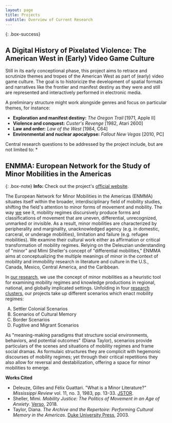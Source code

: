 ```yaml
---
layout: page
title: Projects
subtitle: Overview of Current Research
---
```


<!--{: .box-warning}
**Coming soon:** An update to the projects section is currently in the works.-->

{: .box-success}
## A Digital History of Pixelated Violence: The American West in (Early) Video Game Culture
Still in its early conceptional phase, this project aims to retrace and scrutinize themes and tropes of the American West as part of (early) video game culture. The goal is to historicize the development of spatial formats and narratives like the frontier and manifest destiny as they were and still are represented and interactively performed in electronic media.

A preliminary structure might work alongside genres and focus on particular themes, for instance:

* **Exploration and manifest destiny:** *The Oregon Trail* \[1971, Apple II\]
* **Violence and conquest:** *Custer's Revenge* \[1982, Atari 2600\]
* **Law and order:** *Law of the West* \[1984, C64\]
* **Environmental and nuclear apocalypse:** *Fallout New Vegas* \[2010, PC\]

Central research questions to be addressed by the project include, but are not limited to:
*


## ENMMA: European Network for the Study of Minor Mobilities in the Americas

{: .box-note}
**Info:** Check out the project's <a href="https://enmma.org" target="_blank">official website</a>.

<p>The European Network for Minor Mobilities in the Americas (ENMMA) situates itself within the broader, interdisciplinary field of mobility studies, shifting the field's attention to minor forms of movement and mobility. The way <a href="https://enmma.org/about/members" target="_blank">we</a> see it, mobility regimes discursively produce forms and classifications of movement that are uneven, differential, unrecognized, unmarked or invisible. As a result, minor mobilities are characterized by peripherality and marginality, unacknowledged agency (e.g. in domestic, carceral, or underage mobilities), limitation and failure (e.g. refugee mobilities). We examine their cultural work either as affirmation or critical transformation of mobility regimes. Relying on the Deleuzian understanding of "minor" and Mimi Sheller's concept of "differential mobilities," ENMMA aims at conceptualizing the multiple meanings of minor in the context of mobility and immobility research in literature and culture in the U.S., Canada, Mexico, Central America, and the Caribbean.</p>

<p>In <a href="https://enmma.org/about/projects" target="_blank">our research</a>, we use the concept of minor mobilities as a heuristic tool for examining mobility regimes and knowledge productions in regional, national, and globally implicated settings. Unfolding in four <a href="https://enmma.org/about/research-clusters" target="_blank">research clusters</a>, our projects take up different scenarios which enact mobility regimes:</p>

<ol>
	<li type="A">Settler Colonial Scenarios</li>
	<li type="A">Scenarios of Cultural Memory</li>
	<li type="A">Border Scenarios</li>
	<li type="A">Fugitive and Migrant Scenarios</li>
</ol>

<p>As "meaning-making paradigms that structure social environments, behaviors, and potential outcomes" (Diana Taylor), scenarios provide particulars of the scenes and situations of mobility regimes and frame social dramas. As formulaic structures they are complicit with hegemonic discourses of mobility regimes; yet through their critical repetitions they also allow for reversal and destabilization, offering a space for minor mobilities to emerge.</p>

**Works Cited**
<ul>
  <li>Deleuze, Gilles and Félix Guattari. "What is a Minor Literature?" <em>Mississippi Review</em> vol. 11, no. 3, 1983, pp. 13-33. <a href="https://www.jstor.org/stable/20133921" target="_blank">JSTOR</a>.</li>
	<li>Sheller, Mimi. <em>Mobility Justice: The Politics of Movement in an Age of Anxiety</em>. <a href="https://www.bloomsbury.com/au/mobility-justice-9781788730921/" target="_blank">Verso</a>, 2018.</li>
	<li>Taylor, Diana. <em>The Archive and the Repertoire: Performing Cultural Memory in the Americas</em>. <a href="https://www.dukeupress.edu/the-archive-and-the-repertoire" target="_blank">Duke University Press</a>, 2003.</li>
</ul>

